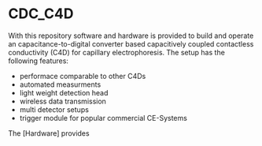 # CDC_C4D
With this repository software and hardware is provided to build and operate an capacitance-to-digital converter based capacitively coupled contactless conductivity (C4D) for capillary electrophoresis.
The setup has the following features:
- performace comparable to other C4Ds
- automated measurments
- light weight detection head
- wireless data transmission
- multi detector setups
- trigger module for popular commercial CE-Systems

The [Hardware] provides 
